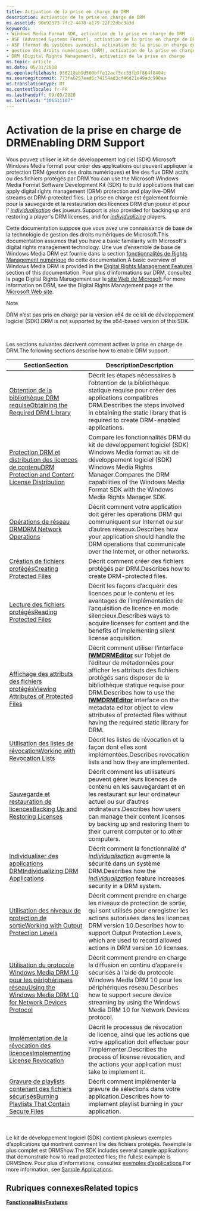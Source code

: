 ```yaml
---
title: Activation de la prise en charge de DRM
description: Activation de la prise en charge de DRM
ms.assetid: 90e92373-7fc2-4478-a179-22f22dbc3a3d
keywords:
- Windows Media Format SDK, activation de la prise en charge de DRM
- ASF (Advanced Systems Format), activation de la prise en charge de DRM
- ASF (format de systèmes avancés), activation de la prise en charge de DRM
- gestion des droits numériques (DRM), activation de la prise en charge
- DRM (Digital Rights Management), activation de la prise en charge
ms.topic: article
ms.date: 05/31/2018
ms.openlocfilehash: 936210eb9d560bffe12acf5cc33fb9f864f8404c
ms.sourcegitcommit: 773fa6257ead6c74154ad3cf46d21e49adc900aa
ms.translationtype: MT
ms.contentlocale: fr-FR
ms.lasthandoff: 09/09/2020
ms.locfileid: "106511107"
---
```

# <a name="enabling-drm-support"></a><span data-ttu-id="c3b90-108">Activation de la prise en charge de DRM</span><span class="sxs-lookup"><span data-stu-id="c3b90-108">Enabling DRM Support</span></span>

<span data-ttu-id="c3b90-109">Vous pouvez utiliser le kit de développement logiciel (SDK) Microsoft Windows Media format pour créer des applications qui peuvent appliquer la protection DRM (gestion des droits numériques) et lire des flux DRM actifs ou des fichiers protégés par DRM.</span><span class="sxs-lookup"><span data-stu-id="c3b90-109">You can use the Microsoft Windows Media Format Software Development Kit (SDK) to build applications that can apply digital rights management (DRM) protection and play live-DRM streams or DRM-protected files.</span></span> <span data-ttu-id="c3b90-110">La prise en charge est également fournie pour la sauvegarde et la restauration des licences DRM d’un joueur et pour l' [*individualisation*](wmformat-glossary.md) des joueurs.</span><span class="sxs-lookup"><span data-stu-id="c3b90-110">Support is also provided for backing up and restoring a player's DRM licenses, and for [*individualizing*](wmformat-glossary.md) players.</span></span>

<span data-ttu-id="c3b90-111">Cette documentation suppose que vous avez une connaissance de base de la technologie de gestion des droits numériques de Microsoft.</span><span class="sxs-lookup"><span data-stu-id="c3b90-111">This documentation assumes that you have a basic familiarity with Microsoft's digital rights management technology.</span></span> <span data-ttu-id="c3b90-112">Une vue d’ensemble de base de Windows Media DRM est fournie dans la section [fonctionnalités de Rights Management numérique](digital-rights-management-features.md) de cette documentation.</span><span class="sxs-lookup"><span data-stu-id="c3b90-112">A basic overview of Windows Media DRM is provided in the [Digital Rights Management Features](digital-rights-management-features.md) section of this documentation.</span></span> <span data-ttu-id="c3b90-113">Pour plus d’informations sur DRM, consultez la page Digital Rights Management sur le [site Web de Microsoft](https://windows.microsoft.com/windows/products/windows-media).</span><span class="sxs-lookup"><span data-stu-id="c3b90-113">For more information on DRM, see the Digital Rights Management page at the [Microsoft Web site](https://windows.microsoft.com/windows/products/windows-media).</span></span>

> [!Note]  
> <span data-ttu-id="c3b90-114">DRM n’est pas pris en charge par la version x64 de ce kit de développement logiciel (SDK).</span><span class="sxs-lookup"><span data-stu-id="c3b90-114">DRM is not supported by the x64-based version of this SDK.</span></span>

 

<span data-ttu-id="c3b90-115">Les sections suivantes décrivent comment activer la prise en charge de DRM.</span><span class="sxs-lookup"><span data-stu-id="c3b90-115">The following sections describe how to enable DRM support.</span></span>



| <span data-ttu-id="c3b90-116">Section</span><span class="sxs-lookup"><span data-stu-id="c3b90-116">Section</span></span>                                                                                                                        | <span data-ttu-id="c3b90-117">Description</span><span class="sxs-lookup"><span data-stu-id="c3b90-117">Description</span></span>                                                                                                                                                                                     |
|--------------------------------------------------------------------------------------------------------------------------------|-------------------------------------------------------------------------------------------------------------------------------------------------------------------------------------------------|
| [<span data-ttu-id="c3b90-118">Obtention de la bibliothèque DRM requise</span><span class="sxs-lookup"><span data-stu-id="c3b90-118">Obtaining the Required DRM Library</span></span>](obtaining-the-required-drm-library.md)                                                   | <span data-ttu-id="c3b90-119">Décrit les étapes nécessaires à l’obtention de la bibliothèque statique requise pour créer des applications compatibles DRM.</span><span class="sxs-lookup"><span data-stu-id="c3b90-119">Describes the steps involved in obtaining the static library that is required to create DRM-enabled applications.</span></span>                                                                               |
| [<span data-ttu-id="c3b90-120">Protection DRM et distribution des licences de contenu</span><span class="sxs-lookup"><span data-stu-id="c3b90-120">DRM Protection and Content License Distribution</span></span>](drm-protection-and-content-license-distribution.md)                         | <span data-ttu-id="c3b90-121">Compare les fonctionnalités DRM du kit de développement logiciel (SDK) Windows Media format au kit de développement logiciel (SDK) Windows Media Rights Manager.</span><span class="sxs-lookup"><span data-stu-id="c3b90-121">Compares the DRM capabilities of the Windows Media Format SDK with the Windows Media Rights Manager SDK.</span></span>                                                                                        |
| [<span data-ttu-id="c3b90-122">Opérations de réseau DRM</span><span class="sxs-lookup"><span data-stu-id="c3b90-122">DRM Network Operations</span></span>](drm-network-operations.md)                                                                           | <span data-ttu-id="c3b90-123">Décrit comment votre application doit gérer les opérations DRM qui communiquent sur Internet ou sur d’autres réseaux.</span><span class="sxs-lookup"><span data-stu-id="c3b90-123">Describes how your application should handle the DRM operations that communicate over the Internet, or other networks.</span></span>                                                                          |
| [<span data-ttu-id="c3b90-124">Création de fichiers protégés</span><span class="sxs-lookup"><span data-stu-id="c3b90-124">Creating Protected Files</span></span>](creating-protected-files.md)                                                                       | <span data-ttu-id="c3b90-125">Décrit comment créer des fichiers protégés par DRM.</span><span class="sxs-lookup"><span data-stu-id="c3b90-125">Describes how to create DRM-protected files.</span></span>                                                                                                                                                    |
| [<span data-ttu-id="c3b90-126">Lecture des fichiers protégés</span><span class="sxs-lookup"><span data-stu-id="c3b90-126">Reading Protected Files</span></span>](reading-protected-files.md)                                                                         | <span data-ttu-id="c3b90-127">Décrit les façons d’acquérir des licences pour le contenu et les avantages de l’implémentation de l’acquisition de licence en mode silencieux.</span><span class="sxs-lookup"><span data-stu-id="c3b90-127">Describes ways to acquire licenses for content and the benefits of implementing silent license acquisition.</span></span>                                                                                     |
| [<span data-ttu-id="c3b90-128">Affichage des attributs des fichiers protégés</span><span class="sxs-lookup"><span data-stu-id="c3b90-128">Viewing Attributes of Protected Files</span></span>](viewing-attributes-of-protected-files.md)                                             | <span data-ttu-id="c3b90-129">Décrit comment utiliser l’interface [**IWMDRMEditor**](/previous-versions/windows/desktop/api/wmsdkidl/nn-wmsdkidl-iwmdrmeditor) sur l’objet de l’éditeur de métadonnées pour afficher les attributs des fichiers protégés sans disposer de la bibliothèque statique requise pour DRM.</span><span class="sxs-lookup"><span data-stu-id="c3b90-129">Describes how to use the [**IWMDRMEditor**](/previous-versions/windows/desktop/api/wmsdkidl/nn-wmsdkidl-iwmdrmeditor) interface on the metadata editor object to view attributes of protected files without having the required static library for DRM.</span></span> |
| [<span data-ttu-id="c3b90-130">Utilisation des listes de révocation</span><span class="sxs-lookup"><span data-stu-id="c3b90-130">Working with Revocation Lists</span></span>](working-with-revocation-lists.md)                                                             | <span data-ttu-id="c3b90-131">Décrit les listes de révocation et la façon dont elles sont implémentées.</span><span class="sxs-lookup"><span data-stu-id="c3b90-131">Describes revocation lists and how they are implemented.</span></span>                                                                                                                                        |
| [<span data-ttu-id="c3b90-132">Sauvegarde et restauration de licences</span><span class="sxs-lookup"><span data-stu-id="c3b90-132">Backing Up and Restoring Licenses</span></span>](backing-up-and-restoring-licenses.md)                                                     | <span data-ttu-id="c3b90-133">Décrit comment les utilisateurs peuvent gérer leurs licences de contenu en les sauvegardant et en les restaurant sur leur ordinateur actuel ou sur d’autres ordinateurs.</span><span class="sxs-lookup"><span data-stu-id="c3b90-133">Describes how users can manage their content licenses by backing up and restoring them to their current computer or to other computers.</span></span>                                                         |
| [<span data-ttu-id="c3b90-134">Individualiser des applications DRM</span><span class="sxs-lookup"><span data-stu-id="c3b90-134">Individualizing DRM Applications</span></span>](individualizing-drm-applications.md)                                                       | <span data-ttu-id="c3b90-135">Décrit comment la fonctionnalité d' [*individualisation*](wmformat-glossary.md) augmente la sécurité dans un système DRM.</span><span class="sxs-lookup"><span data-stu-id="c3b90-135">Describes how the [*individualization*](wmformat-glossary.md) feature increases security in a DRM system.</span></span>                                                           |
| [<span data-ttu-id="c3b90-136">Utilisation des niveaux de protection de sortie</span><span class="sxs-lookup"><span data-stu-id="c3b90-136">Working with Output Protection Levels</span></span>](working-with-output-protection-levels.md)                                             | <span data-ttu-id="c3b90-137">Décrit comment prendre en charge les niveaux de protection de sortie, qui sont utilisés pour enregistrer les actions autorisées dans les licences DRM version 10.</span><span class="sxs-lookup"><span data-stu-id="c3b90-137">Describes how to support Output Protection Levels, which are used to record allowed actions in DRM version 10 licenses.</span></span>                                                                         |
| [<span data-ttu-id="c3b90-138">Utilisation du protocole Windows Media DRM 10 pour les périphériques réseau</span><span class="sxs-lookup"><span data-stu-id="c3b90-138">Using the Windows Media DRM 10 for Network Devices Protocol</span></span>](using-the-windows-media-drm-10-for-network-devices-protocol.md) | <span data-ttu-id="c3b90-139">Décrit comment prendre en charge la diffusion en continu d’appareils sécurisés à l’aide du protocole Windows Media DRM 10 pour les périphériques réseau.</span><span class="sxs-lookup"><span data-stu-id="c3b90-139">Describes how to support secure device streaming by using the Windows Media DRM 10 for Network Devices protocol.</span></span>                                                                                |
| [<span data-ttu-id="c3b90-140">Implémentation de la révocation des licences</span><span class="sxs-lookup"><span data-stu-id="c3b90-140">Implementing License Revocation</span></span>](implementing-license-revocation.md)                                                         | <span data-ttu-id="c3b90-141">Décrit le processus de révocation de licence, ainsi que les actions que votre application doit effectuer pour l’implémenter.</span><span class="sxs-lookup"><span data-stu-id="c3b90-141">Describes the process of license revocation, and the actions your application must take to implement it.</span></span>                                                                                        |
| [<span data-ttu-id="c3b90-142">Gravure de playlists contenant des fichiers sécurisés</span><span class="sxs-lookup"><span data-stu-id="c3b90-142">Burning Playlists That Contain Secure Files</span></span>](burning-playlists-that-contain-secure-files.md)                                 | <span data-ttu-id="c3b90-143">Décrit comment implémenter la gravure de sélections dans votre application.</span><span class="sxs-lookup"><span data-stu-id="c3b90-143">Describes how to implement playlist burning in your application.</span></span>                                                                                                                                |



 

<span data-ttu-id="c3b90-144">Le kit de développement logiciel (SDK) contient plusieurs exemples d’applications qui montrent comment lire des fichiers protégés. l’exemple le plus complet est DRMShow.</span><span class="sxs-lookup"><span data-stu-id="c3b90-144">The SDK includes several sample applications that demonstrate how to read protected files; the fullest example is DRMShow.</span></span> <span data-ttu-id="c3b90-145">Pour plus d’informations, consultez [exemples d’applications](sample-applications.md).</span><span class="sxs-lookup"><span data-stu-id="c3b90-145">For more information, see [Sample Applications](sample-applications.md).</span></span>

## <a name="related-topics"></a><span data-ttu-id="c3b90-146">Rubriques connexes</span><span class="sxs-lookup"><span data-stu-id="c3b90-146">Related topics</span></span>

<dl> <dt>

[<span data-ttu-id="c3b90-147">**Fonctionnalités**</span><span class="sxs-lookup"><span data-stu-id="c3b90-147">**Features**</span></span>](features.md)
</dt> </dl>

 

 




